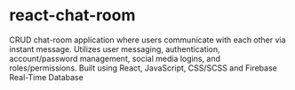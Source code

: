 # react-chat-room
CRUD chat-room application where users communicate with each other via instant message.  Utilizes user messaging, authentication, account/password management, social media logins, and roles/permissions. Built using React, JavaScript, CSS/SCSS and Firebase Real-Time Database  
